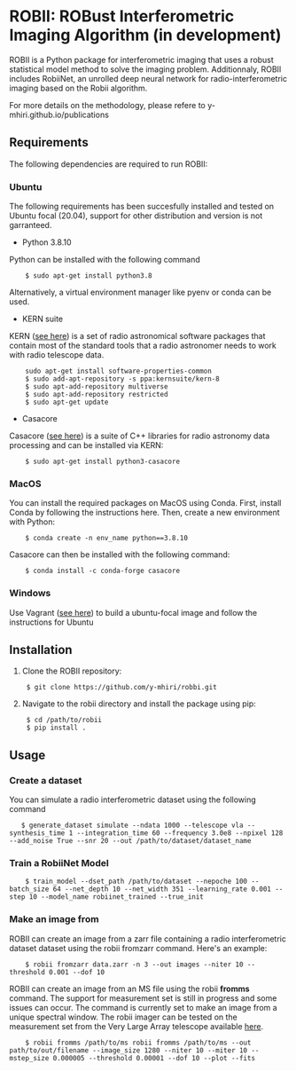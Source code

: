 # ROBII: ROBust Interferometric Imaging Algorithm (in development)

ROBII is a Python package for interferometric imaging that uses a robust statistical model method to solve the imaging problem.
Additionnaly, ROBII includes RobiiNet, an unrolled deep neural network for radio-interferometric imaging based on the Robii algorithm.

For more details on the methodology, please refere to y-mhiri.github.io/publications

## Requirements

The following dependencies are required to run ROBII:

### Ubuntu 

The following requirements has been succesfully installed and tested on Ubuntu focal (20.04), support for other distribution and version is not garranteed.

- Python 3.8.10

Python can be installed with the following command 

        $ sudo apt-get install python3.8

Alternatively, a virtual environment manager like pyenv or conda can be used.

- KERN suite

KERN ([see here](https://kernsuite.info/)) is a set of radio astronomical software packages that contain most of the standard tools that a radio astronomer needs to work with radio telescope data.

        sudo apt-get install software-properties-common
        $ sudo add-apt-repository -s ppa:kernsuite/kern-8
        $ sudo apt-add-repository multiverse
        $ sudo apt-add-repository restricted
        $ sudo apt-get update

- Casacore

Casacore ([see here](https://github.com/casacore/casacore)) is a suite of C++ libraries for radio astronomy data processing and can be installed via KERN:

        $ sudo apt-get install python3-casacore



### MacOS

You can install the required packages on MacOS using Conda. First, install Conda by following the instructions here. Then, create a new environment with Python:

        $ conda create -n env_name python==3.8.10

Casacore can then be installed with the following command:

        $ conda install -c conda-forge casacore


### Windows

Use Vagrant ([see here](https://www.vagrantup.com/)) to build a ubuntu-focal image and follow the instructions for Ubuntu


## Installation 

1. Clone the ROBII repository:

        $ git clone https://github.com/y-mhiri/robbi.git

2. Navigate to the robii directory and install the package using pip:

        $ cd /path/to/robii
        $ pip install .
    

## Usage

### Create a dataset 

You can simulate a radio interferometric dataset using the following command 

       $ generate_dataset simulate --ndata 1000 --telescope vla --synthesis_time 1 --integration_time 60 --frequency 3.0e8 --npixel 128 --add_noise True --snr 20 --out /path/to/dataset/dataset_name

### Train a RobiiNet Model 

        $ train_model --dset_path /path/to/dataset --nepoche 100 --batch_size 64 --net_depth 10 --net_width 351 --learning_rate 0.001 --step 10 --model_name robiinet_trained --true_init 

### Make an image from 

ROBII can create an image from a zarr file containing a radio interferometric dataset dataset using the robii fromzarr command. Here's an example:

        $ robii fromzarr data.zarr -n 3 --out images --niter 10 --threshold 0.001 --dof 10

ROBII can create an image from an MS file using the robii __fromms__ command. The support for measurement set is still in progress and some issues can occur. The command is currently set to make an image from a unique spectral window. The robii imager can be tested on the measurement set from the Very Large Array telescope available [here](https://casaguides.nrao.edu/index.php?title=VLA_CASA_Imaging-CASA6.5.2). 

        $ robii fromms /path/to/ms robii fromms /path/to/ms --out path/to/out/filename --image_size 1280 --niter 10 --miter 10 --mstep_size 0.000005 --threshold 0.00001 --dof 10 --plot --fits






